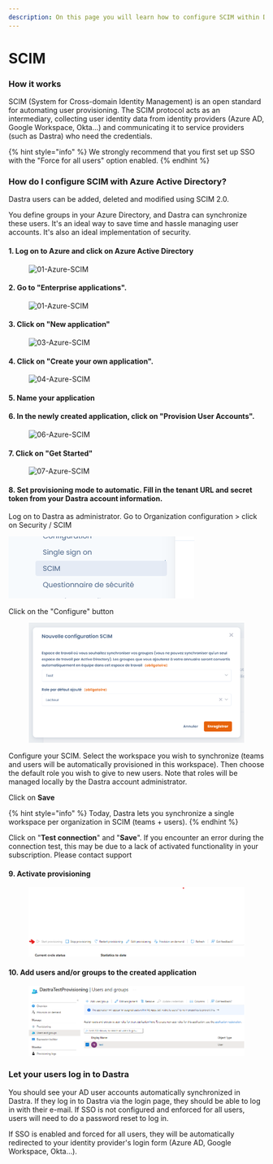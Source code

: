```yaml
---
description: On this page you will learn how to configure SCIM within Dastra
---
```


# SCIM

### How it works

SCIM (System for Cross-domain Identity Management) is an open standard for automating user provisioning. The SCIM protocol acts as an intermediary, collecting user identity data from identity providers (Azure AD, Google Workspace, Okta...) and communicating it to service providers (such as Dastra) who need the credentials.

{% hint style="info" %}
We strongly recommend that you first set up SSO with the "Force for all users" option enabled.
{% endhint %}

### How do I configure SCIM with Azure Active Directory?

Dastra users can be added, deleted and modified using SCIM 2.0.&#x20;

You define groups in your Azure Directory, and Dastra can synchronize these users. It's an ideal way to save time and hassle managing user accounts. It's also an ideal implementation of security.

#### 1. Log on to Azure and click on Azure Active Directory

<figure><img src="https://www.reftab.com/img/faq/01-azure.png" alt="01-Azure-SCIM"><figcaption></figcaption></figure>

#### 2. Go to "Enterprise applications".

<figure><img src="https://www.reftab.com/img/faq/02-azure.png" alt="01-Azure-SCIM"><figcaption></figcaption></figure>

#### 3. Click on "New application"

<figure><img src="https://www.reftab.com/img/faq/03-azure.png" alt="03-Azure-SCIM"><figcaption></figcaption></figure>

#### 4. Click on "Create your own application".

<figure><img src="https://www.reftab.com/img/faq/04-azure.png" alt="04-Azure-SCIM"><figcaption></figcaption></figure>

#### 5. Name your application

#### 6. In the newly created application, click on "Provision User Accounts".

<figure><img src="https://www.reftab.com/img/faq/06-azure.png" alt="06-Azure-SCIM"><figcaption></figcaption></figure>

#### 7. Click on "Get Started"

<figure><img src="https://www.reftab.com/img/faq/07-azure.png" alt="07-Azure-SCIM"><figcaption></figcaption></figure>

#### 8. Set provisioning mode to automatic. Fill in the tenant URL and secret token from your Dastra account information.

Log on to Dastra as administrator. Go to Organization configuration > click on Security / SCIM

![](<../../.gitbook/assets/image (196).png>)



Click on the "Configure" button

<figure><img src="../../.gitbook/assets/image (200).png" alt=""><figcaption></figcaption></figure>

Configure your SCIM. Select the workspace you wish to synchronize (teams and users will be automatically provisioned in this workspace). Then choose the default role you wish to give to new users. Note that roles will be managed locally by the Dastra account administrator.&#x20;

Click on **Save**&#x20;



{% hint style="info" %}
Today, Dastra lets you synchronize a single workspace per organization in SCIM (teams + users).
{% endhint %}

Click on "**Test connection**" and "**Save**".  If you encounter an error during the connection test, this may be due to a lack of activated functionality in your subscription. Please contact support

#### 9. Activate provisioning

<figure><img src="../../.gitbook/assets/image (182).png" alt=""><figcaption></figcaption></figure>

#### 10. Add users and/or groups to the created application

<figure><img src="../../.gitbook/assets/image (201).png" alt=""><figcaption></figcaption></figure>

### Let your users log in to Dastra

You should see your AD user accounts automatically synchronized in Dastra. If they log in to Dastra via the login page, they should be able to log in with their e-mail. If SSO is not configured and enforced for all users, users will need to do a password reset to log in.&#x20;

If SSO is enabled and forced for all users, they will be automatically redirected to your identity provider's login form (Azure AD, Google Workspace, Okta...).




